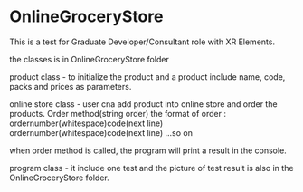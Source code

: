 # OnlineGroceryStore
This is a test for Graduate Developer/Consultant role with XR Elements.

the classes is in OnlineGroceryStore folder

product class - to initialize the product and a product include name, code, packs and prices as parameters.

online store class - user cna add product into online store and order the products.
Order method(string order)
the format of order :
ordernumber(whitespace)code(next line)
ordernumber(whitespace)code(next line)
...so on

when order method is called, the program will print a result in the console.


program class - it include one test and the picture of test result is also in the OnlineGroceryStore folder. 
